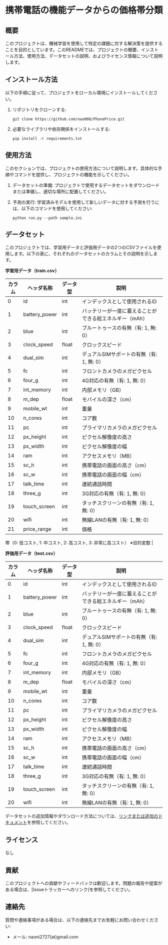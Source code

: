 # 携帯電話の機能データからの価格帯分類
## 概要
このプロジェクトは、機械学習を使用して特定の課題に対する解決策を提供することを目的としています。このREADMEでは、プロジェクトの概要、インストール方法、使用方法、データセットの説明、およびライセンス情報について説明します。

## インストール方法
以下の手順に従って、プロジェクトをローカル環境にインストールしてください。

1. リポジトリをクローンする:
   ```
   git clone https://github.com/nao008/PhonePrice.git
   ```

2. 必要なライブラリや依存関係をインストールする:
   ```
   pip install -r requirements.txt
   ```
## 使用方法
このセクションでは、プロジェクトの使用方法について説明します。具体的な手順やコマンドを提供し、プロジェクトの機能を示してください。

1. データセットの準備:
   プロジェクトで使用するデータセットをダウンロードまたは準備し、適切な場所に配置してください。

2. 予測の実行:
   学習済みモデルを使用して新しいデータに対する予測を行うには、以下のコマンドを使用してください:
   ```
   python run.py --path sample.ini
   ```
## データセット

このプロジェクトでは、学習用データと評価用データの2つのCSVファイルを使用します。以下の表に、それぞれのデータセットのカラムとその説明を示します。

**学習用データ（train.csv）**

| カラム         | ヘッダ名称     | データ型  | 説明                                                         |
| -------------- | -------------- | --------- | ------------------------------------------------------------ |
| 0              | id             | int       | インデックスとして使用されるID                                 |
| 1              | battery_power  | int       | バッテリーが一度に蓄えることができる総エネルギー（mAh）         |
| 2              | blue           | int       | ブルートゥースの有無（有: 1, 無: 0）                          |
| 3              | clock_speed    | float     | クロックスピード                                             |
| 4              | dual_sim       | int       | デュアルSIMサポートの有無（有: 1, 無: 0）                    |
| 5              | fc             | int       | フロントカメラのメガピクセル                                 |
| 6              | four_g         | int       | 4G対応の有無（有: 1, 無: 0）                                |
| 7              | int_memory     | int       | 内部メモリ（GB）                                             |
| 8              | m_dep          | float     | モバイルの深さ（cm）                                         |
| 9              | mobile_wt      | int       | 重量                                                         |
| 10             | n_cores        | int       | コア数                                                       |
| 11             | pc             | int       | プライマリカメラのメガピクセル                               |
| 12             | px_height      | int       | ピクセル解像度の高さ                                         |
| 13             | px_width       | int       | ピクセル解像度の幅                                           |
| 14             | ram            | int       | アクセスメモリ（MB）                                         |
| 15             | sc_h           | int       | 携帯電話の画面の高さ（cm）                                   |
| 16             | sc_w           | int       | 携帯電話の画面の幅（cm）                                     |
| 17             | talk_time      | int       | 連続通話時間                                                 |
| 18             | three_g        | int       | 3G対応の有無（有: 1, 無: 0）                                |
| 19             | touch_screen   | int       | タッチスクリーンの有無（有: 1, 無: 0）                        |
| 20             | wifi           | int       | 無線LANの有無（有: 1, 無: 0）                                |
| 21             | price_range    | int       | 価格

帯（0: 低コスト, 1: 中コスト, 2: 高コスト, 3: 非常に高コスト） ※目的変数 |


**評価用データ（test.csv）**

| カラム         | ヘッダ名称     | データ型  | 説明                                                         |
| -------------- | -------------- | --------- | ------------------------------------------------------------ |
| 0              | id             | int       | インデックスとして使用されるID                                 |
| 1              | battery_power  | int       | バッテリーが一度に蓄えることができる総エネルギー（mAh）         |
| 2              | blue           | int       | ブルートゥースの有無（有: 1, 無: 0）                          |
| 3              | clock_speed    | float     | クロックスピード                                             |
| 4              | dual_sim       | int       | デュアルSIMサポートの有無（有: 1, 無: 0）                    |
| 5              | fc             | int       | フロントカメラのメガピクセル                                 |
| 6              | four_g         | int       | 4G対応の有無（有: 1, 無: 0）                                |
| 7              | int_memory     | int       | 内部メモリ（GB）                                             |
| 8              | m_dep          | float     | モバイルの深さ（cm）                                         |
| 9              | mobile_wt      | int       | 重量                                                         |
| 10             | n_cores        | int       | コア数                                                       |
| 11             | pc             | int       | プライマリカメラのメガピクセル                               |
| 12             | px_height      | int       | ピクセル解像度の高さ                                         |
| 13             | px_width       | int       | ピクセル解像度の幅                                           |
| 14             | ram            | int       | アクセスメモリ（MB）                                         |
| 15             | sc_h           | int       | 携帯電話の画面の高さ（cm）                                   |
| 16             | sc_w           | int       | 携帯電話の画面の幅（cm）                                     |
| 17             | talk_time      | int       | 連続通話時間                                                 |
| 18             | three_g        | int       | 3G対応の有無（有: 1, 無: 0）                                |
| 19             | touch_screen   | int       | タッチスクリーンの有無（有: 1, 無: 0）                        |
| 20             | wifi           | int       | 無線LANの有無（有: 1, 無: 0）                                |

データセットの追加情報やダウンロード方法については、[リンクまたは追加のドキュメント](https://signate.jp/competitions/750/data)を参照してください。

## ライセンス
なし

## 貢献
このプロジェクトへの貢献やフィードバックは歓迎します。問題の報告や提案がある場合は、[Issueトラッカーへのリンク]を参照してください。

## 連絡先
質問や連絡事項がある場合は、以下の連絡先までお気軽にお問い合わせください:
- メール: naoni2727(at)gmail.com